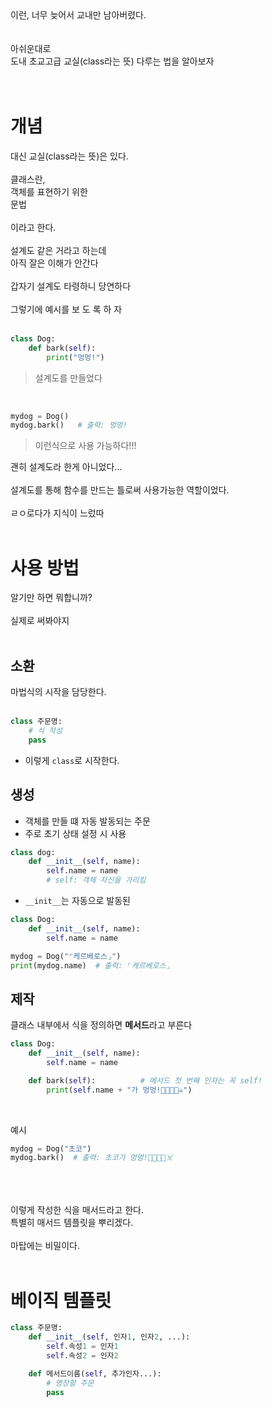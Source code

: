 <br><br>
이런, 너무 늦어서 교내만 남아버렸다.
<br><br><br>
아쉬운대로 <br>
도내 초교고급 교실(class라는 뜻) 다루는 법을 알아보자<br><br><br>

# 개념
대신 교실(class라는 뜻)은 있다.<br><br>
클래스란,<br>
객체를 표현하기 위한<br>
문법<br><br>
이라고 한다.<br><br>
설계도 같은 거라고 하는데<br>
아직 잘은 이해가 안간다<br><br>
갑자기 설계도 타령하니 당연하다<br><br>
그렇기에 예시를 보 도 록 하 자<br><br>
```py
class Dog:
    def bark(self):
        print("멍멍!")
```
> 설계도를 만들었다

<br>

```py
mydog = Dog()
mydog.bark()   # 출력: 멍멍!
```
> 이런식으로 사용 가능하다!!!

괜히 설계도라 한게 아니었다...<br><br>
설계도를 통해 함수를 만드는 틀로써 사용가능한 역할이었다.<br><br>
ㄹㅇ로다가 지식이 느렀따<br><br>
# 사용 방법
알기만 하면 뭐합니까?<br><br>
실제로 써봐야지<br><br>
## 소환
마법식의 시작을 담당한다.<br><br>
```py
class 주문명:
    # 식 작성
    pass
```
- 이렇게 `class`로 시작한다.
## 생성
- 객체를 만들 떄 자동 발동되는 주문
- 주로 초기 상태 설정 시 사용
```py
class dog:
    def __init__(self, name):
        self.name = name 
        # self: 객체 자신을 가리킴
```
- `__init__`는 자동으로 발동된

```py
class Dog:
    def __init__(self, name):
        self.name = name

mydog = Dog("⌜케르베로스⌟")
print(mydog.name)  # 출력: ⌜케르베로스⌟
```
## 제작
클래스 내부에서 식을 정의하면 **메서드**라고 부른다
```py
class Dog:
    def __init__(self, name):
        self.name = name

    def bark(self):          # 메서드 첫 번째 인자는 꼭 self!
        print(self.name + "가 멍멍!🐶📢🔥🔥☠️")
```
<br>

예시
```py
mydog = Dog("초코")
mydog.bark()  # 출력: 초코가 멍멍!🐶📢🔥🔥☠️
```

<br><br><br>
이렇게 작성한 식을 매서드라고 한다.<br>
특별히 매서드 템플릿을 뿌리겠다.<br><br>
마탑에는 비밀이다.<br><br>

# 베이직 템플릿
```py
class 주문명:
    def __init__(self, 인자1, 인자2, ...):
        self.속성1 = 인자1
        self.속성2 = 인자2

    def 메서드이름(self, 추가인자...):
        # 영창할 주문
        pass
```